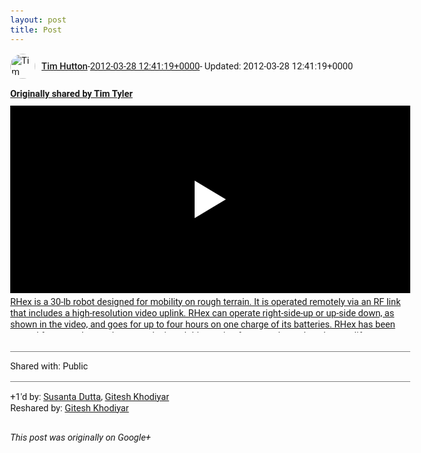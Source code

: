 ```yaml
---
layout: post
title: Post
---
```


<html><head><meta charset="utf-8"><title>Google+ post</title><style>body {font: 11pt Roboto, Arial, sans-serif; max-width: 640px; margin: 24px;}.author-photo {border-radius: 50%; margin-right: 10px; width: 40px;}.author {font-weight: 500;}.main-content {margin: 15px 0 15px;}.post-title {font-weight: bold;}.location {display: block; margin-top: 15px;}.location img {float: left; margin-right: 5px; width: 20px;}.media-link {display: inline-block; max-width: 100%; vertical-align: top;}.media-link p {margin-top: 5px; max-height: 4em; overflow: scroll;}.media {max-height: 100vh; max-width: 100%;}.video-placeholder {background: black; display: flex; height: 300px; max-width: 100%; width: 640px;}.play-icon {border-bottom: 30px solid transparent; border-left: 50px solid white; border-top: 30px solid transparent; color: white; margin: auto;}.album {max-height: 800px; overflow: scroll; width: calc(100vw - 48px);}.album .media-link {margin-right: 5px; max-width: 250px;}.album .media {max-height: 250px;}.link-embed {border-top: 1px solid lightgrey; display: block; margin-top: 20px;}.link-embed img {max-width: 100%;}.inline-link-embed {display: block;}.inline-link-embed img {vertical-align: middle;}.link-title {display: inline-block; font-size: medium; font-weight: 300; padding-left: 1em;}.reshare-attribution {display: block; font-weight: bold; margin-bottom: 10px;}.poll-image {margin-bottom: 5px; max-height: 300px; max-width: 500px;}.poll-choice {align-items: center; display: flex; margin-bottom: 5px; max-width: 500px;}.poll-choice-percentage {background-color: lightblue; height: 100%; left: 0; position: absolute; z-index: -1;}.poll-choice-selected {margin-right: 5px;}.poll-choice-results {border: 1px solid lightgray; border-radius: 5px; display: flex; line-height: 40px; overflow: hidden; padding: 0 8px; position: relative;}.poll-choice-results, .poll-choice-description {flex-grow: 1; margin-right: 10px;}.poll-choice-image {width: 100%;}.poll-choice-image, .poll-choice-image img {max-height: 40px; max-width: 100px;}.poll-choice-votes {max-height: 100px; overflow: auto;}.plus-entity-embed {color: black; display: block; text-decoration: none;}.plus-entity-embed-cover-photo {max-height: 300px; max-width: 100%;}.plus-entity-embed-info {padding: 0 1em 1em;}.plus-entity-embed-info h2 {font-weight: 500; margin: 10px 0;}.plus-entity-embed-info p {font-size: small; margin: 0;}.collection-owner-avatar {border-radius: 50%; border: 2px solid white; height: 40px; margin-top: -22px;}.visibility {padding: 1em 0; border-top: 1px solid grey;}.post-activity {padding: 1em 0; border-top: 1px solid grey;}.comments {border-top: 1px solid gray; padding-top: 1em;}.comment + .comment {margin-top: 1em;}.comment .media-link, .comment .inline-link-embed {margin-top: 5px;}</style></head><body><div style="margin-bottom:1em;"><div style="display:flex; align-items:center"><img class="author-photo" src="https://lh4.googleusercontent.com/-epo4ZZKNqEw/AAAAAAAAAAI/AAAAAAAAVSU/qu3LpcHEnoQ/s64-c/photo.jpg" alt="Tim Hutton"><a href="https://plus.google.com/+TimHutton" target="_blank" class="author">Tim Hutton</a> - <a target="_blank" href="https://plus.google.com/+TimHutton/posts/bdNodwHFz73">2012-03-28 12:41:19+0000</a><span> - Updated: 2012-03-28 12:41:19+0000</span></div><div class="main-content"></div><div><a target="_blank" href="https://plus.google.com/+TimTyler1/posts/XHkChHr6eyH" class="reshare-attribution">Originally shared by Tim Tyler</a><a href="http://www.youtube.com/watch?v=ISznqY3kESI" target="_blank" class="media-link"><div class="video-placeholder" title="RHex is a 30-lb robot designed for mobility on rough terrain. It is operated remotely via an RF link that includes a high-resolution video uplink. RHex can operate right-side-up or up-side down, as shown in the video, and goes for up to four hours on one charge of its batteries. RHex has been around for several years, but we redesigned this version for ruggedness, long battery life, maintainability, and improved mobility. This version of RHex was funded by the US Army&#39;s Rapid Equipping Force. For more information about RHex visit www.BostonDynamics.com."><span class="play-icon"></span></div><p>RHex is a 30-lb robot designed for mobility on rough terrain. It is operated remotely via an RF link that includes a high-resolution video uplink. RHex can operate right-side-up or up-side down, as shown in the video, and goes for up to four hours on one charge of its batteries. RHex has been around for several years, but we redesigned this version for ruggedness, long battery life, maintainability, and improved mobility. This version of RHex was funded by the US Army&#39;s Rapid Equipping Force. For more information about RHex visit www.BostonDynamics.com.</p></a></div></div><div class="visibility">Shared with: Public</div><div class="post-activity"><div class="plus-oners">+1'd by: <a href="https://plus.google.com/117418371197842388705">Susanta Dutta</a>, <a href="https://plus.google.com/105882661687265231815">Gitesh Khodiyar</a></div><div class="resharers">Reshared by: <a href="https://plus.google.com/105882661687265231815">Gitesh Khodiyar</a></div></div></body></html>

<i>This post was originally on Google+</i>